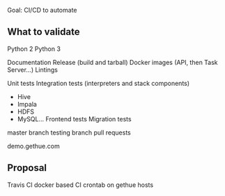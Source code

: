 Goal: CI/CD to automate

## What to validate

Python 2
Python 3

Documentation
Release (build and tarball)
Docker images (API, then Task Server...)
Lintings

Unit tests
Integration tests (interpreters and stack components)
* Hive
* Impala
* HDFS
* MySQL...
Frontend tests
Migration tests

master branch
testing branch
pull requests

demo.gethue.com

## Proposal

Travis CI
docker based CI
crontab on gethue hosts
